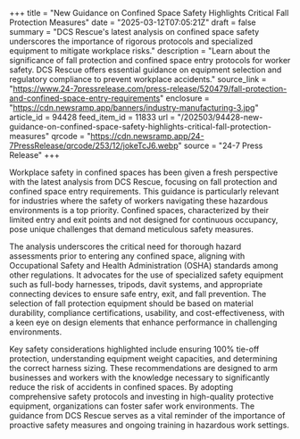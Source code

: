 +++
title = "New Guidance on Confined Space Safety Highlights Critical Fall Protection Measures"
date = "2025-03-12T07:05:21Z"
draft = false
summary = "DCS Rescue's latest analysis on confined space safety underscores the importance of rigorous protocols and specialized equipment to mitigate workplace risks."
description = "Learn about the significance of fall protection and confined space entry protocols for worker safety. DCS Rescue offers essential guidance on equipment selection and regulatory compliance to prevent workplace accidents."
source_link = "https://www.24-7pressrelease.com/press-release/520479/fall-protection-and-confined-space-entry-requirements"
enclosure = "https://cdn.newsramp.app/banners/industry-manufacturing-3.jpg"
article_id = 94428
feed_item_id = 11833
url = "/202503/94428-new-guidance-on-confined-space-safety-highlights-critical-fall-protection-measures"
qrcode = "https://cdn.newsramp.app/24-7PressRelease/qrcode/253/12/jokeTcJ6.webp"
source = "24-7 Press Release"
+++

<p>Workplace safety in confined spaces has been given a fresh perspective with the latest analysis from DCS Rescue, focusing on fall protection and confined space entry requirements. This guidance is particularly relevant for industries where the safety of workers navigating these hazardous environments is a top priority. Confined spaces, characterized by their limited entry and exit points and not designed for continuous occupancy, pose unique challenges that demand meticulous safety measures.</p><p>The analysis underscores the critical need for thorough hazard assessments prior to entering any confined space, aligning with Occupational Safety and Health Administration (OSHA) standards among other regulations. It advocates for the use of specialized safety equipment such as full-body harnesses, tripods, davit systems, and appropriate connecting devices to ensure safe entry, exit, and fall prevention. The selection of fall protection equipment should be based on material durability, compliance certifications, usability, and cost-effectiveness, with a keen eye on design elements that enhance performance in challenging environments.</p><p>Key safety considerations highlighted include ensuring 100% tie-off protection, understanding equipment weight capacities, and determining the correct harness sizing. These recommendations are designed to arm businesses and workers with the knowledge necessary to significantly reduce the risk of accidents in confined spaces. By adopting comprehensive safety protocols and investing in high-quality protective equipment, organizations can foster safer work environments. The guidance from DCS Rescue serves as a vital reminder of the importance of proactive safety measures and ongoing training in hazardous work settings.</p>